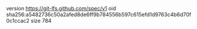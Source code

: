 version https://git-lfs.github.com/spec/v1
oid sha256:a5482736c50a2afed8de6ff9b784556b597c615efd1d9763c4b6d70f0c1ccac2
size 784
